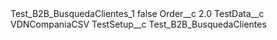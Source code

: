 <?xml version="1.0" encoding="UTF-8"?>
<CustomMetadata xmlns="http://soap.sforce.com/2006/04/metadata" xmlns:xsi="http://www.w3.org/2001/XMLSchema-instance" xmlns:xsd="http://www.w3.org/2001/XMLSchema">
    <label>Test_B2B_BusquedaClientes_1</label>
    <protected>false</protected>
    <values>
        <field>Order__c</field>
        <value xsi:type="xsd:double">2.0</value>
    </values>
    <values>
        <field>TestData__c</field>
        <value xsi:type="xsd:string">VDNCompaniaCSV</value>
    </values>
    <values>
        <field>TestSetup__c</field>
        <value xsi:type="xsd:string">Test_B2B_BusquedaClientes</value>
    </values>
</CustomMetadata>
